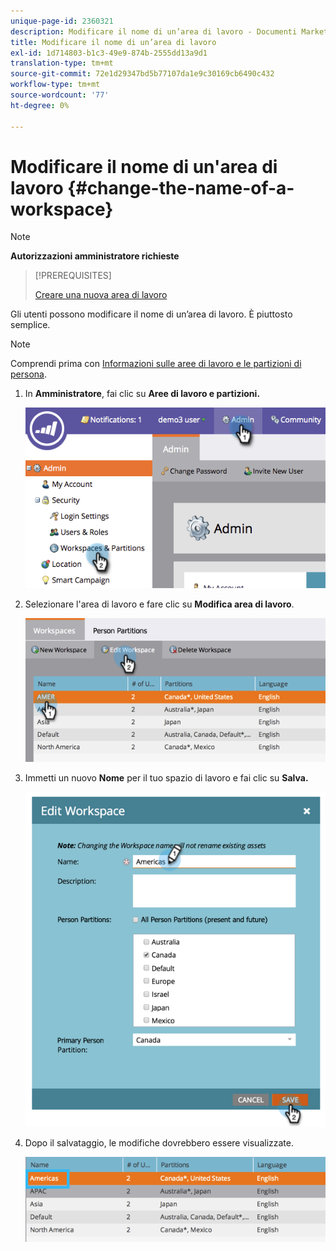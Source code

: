 ```yaml
---
unique-page-id: 2360321
description: Modificare il nome di un’area di lavoro - Documenti Marketo - Documentazione del prodotto
title: Modificare il nome di un’area di lavoro
exl-id: 1d714803-b1c3-49e9-874b-2555dd13a9d1
translation-type: tm+mt
source-git-commit: 72e1d29347bd5b77107da1e9c30169cb6490c432
workflow-type: tm+mt
source-wordcount: '77'
ht-degree: 0%

---
```


# Modificare il nome di un&#39;area di lavoro {#change-the-name-of-a-workspace}

>[!NOTE]
>
>**Autorizzazioni amministratore richieste**

>[!PREREQUISITES]
>
>[Creare una nuova area di lavoro](/help/marketo/product-docs/administration/workspaces-and-person-partitions/create-a-new-workspace.md)

Gli utenti possono modificare il nome di un’area di lavoro. È piuttosto semplice.

>[!NOTE]
>
>Comprendi prima con [Informazioni sulle aree di lavoro e le partizioni di persona](/help/marketo/product-docs/administration/workspaces-and-person-partitions/understanding-workspaces-and-person-partitions.md).

1. In **Amministratore**, fai clic su **Aree di lavoro e partizioni.**

   ![](assets/image2014-9-17-11-3a8-3a28.png)

1. Selezionare l&#39;area di lavoro e fare clic su **Modifica area di lavoro**.

   ![](assets/two-4.png)

1. Immetti un nuovo **Nome** per il tuo spazio di lavoro e fai clic su **Salva.**

   ![](assets/three-4.png)

1. Dopo il salvataggio, le modifiche dovrebbero essere visualizzate.

   ![](assets/image2014-9-17-11-3a9-3a9.png)
